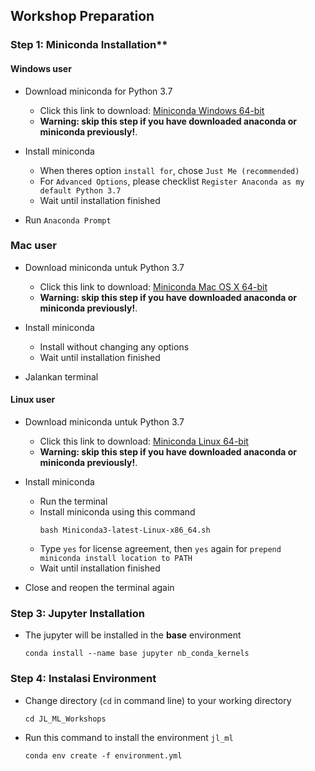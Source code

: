 ## Workshop Preparation

### Step 1:  Miniconda Installation**

#### **Windows user**
- Download miniconda for Python 3.7
    - Click this link to download: [Miniconda Windows 64-bit](https://repo.anaconda.com/miniconda/Miniconda3-latest-Windows-x86_64.exe)
    - **Warning: skip this step if you have downloaded anaconda or miniconda previously!**.

- Install miniconda
    - When theres option `install for`, chose `Just Me (recommended)`
    - For `Advanced Options`, please checklist `Register Anaconda as my default Python 3.7`
    - Wait until installation finished

- Run `Anaconda Prompt`

### **Mac user**
- Download miniconda untuk Python 3.7
    - Click this link to download: [Miniconda Mac OS X 64-bit](https://repo.anaconda.com/miniconda/Miniconda3-latest-MacOSX-x86_64.pkg)
    - **Warning: skip this step if you have downloaded anaconda or miniconda previously!**.

- Install miniconda
    - Install without changing any options
    - Wait until installation finished

- Jalankan terminal

#### **Linux user**
- Download miniconda untuk Python 3.7
    - Click this link to download: [Miniconda Linux 64-bit](https://repo.anaconda.com/miniconda/Miniconda3-latest-Linux-x86_64.sh)
    - **Warning: skip this step if you have downloaded anaconda or miniconda previously!**.
    
- Install miniconda
    - Run the terminal
    - Install miniconda using this command
        ```
        bash Miniconda3-latest-Linux-x86_64.sh
        ```
    - Type `yes` for license agreement, then `yes` again for `prepend miniconda install location to PATH`
    - Wait until installation finished
    
- Close and reopen the terminal again

### Step 3: Jupyter Installation
- The jupyter will be installed in the **base** environment
    ```
    conda install --name base jupyter nb_conda_kernels
    ```

### Step 4: Instalasi Environment
- Change directory (`cd` in command line) to your working directory
    ```
    cd JL_ML_Workshops
    ```
- Run this command to install the environment `jl_ml`
    ```
    conda env create -f environment.yml
    ```